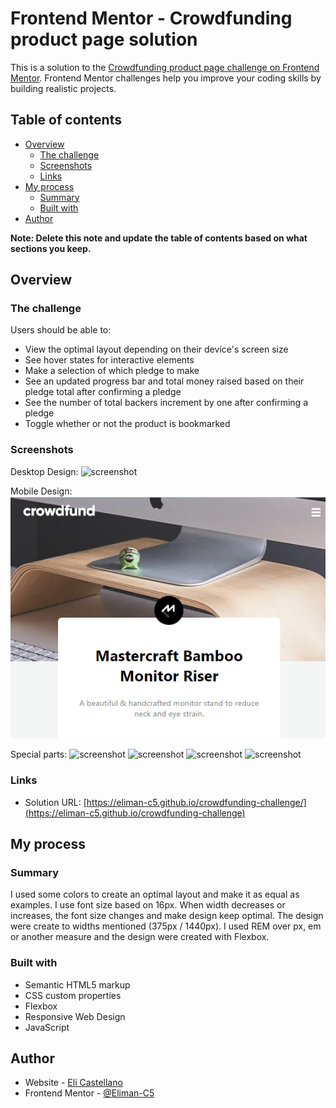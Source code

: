 # Frontend Mentor - Crowdfunding product page solution

This is a solution to the [Crowdfunding product page challenge on Frontend Mentor](https://www.frontendmentor.io/challenges/crowdfunding-product-page-7uvcZe7ZR). Frontend Mentor challenges help you improve your coding skills by building realistic projects.

## Table of contents

- [Overview](#overview)
  - [The challenge](#the-challenge)
  - [Screenshots](#screenshots)
  - [Links](#links)
- [My process](#my-process)
  - [Summary](#summary)
  - [Built with](#built-with)
- [Author](#author)

**Note: Delete this note and update the table of contents based on what sections you keep.**

## Overview

### The challenge

Users should be able to:

- View the optimal layout depending on their device's screen size
- See hover states for interactive elements
- Make a selection of which pledge to make
- See an updated progress bar and total money raised based on their pledge total after confirming a pledge
- See the number of total backers increment by one after confirming a pledge
- Toggle whether or not the product is bookmarked

### Screenshots

Desktop Design:
![screenshot](../screenshots/desktop-design.png)

Mobile Design:
![screenshot](screenshots/mobile-design.png)

Special parts:
![screenshot](../screenshots/mobile-navbar-active.png)
![screenshot](../screenshots/modal-design.png)
![screenshot](../screenshots/active-bookmark.png)
![screenshot](../screenshots/back-this-project-active.png)

### Links

- Solution URL: [https://eliman-c5.github.io/crowdfunding-challenge/](https://eliman-c5.github.io/crowdfunding-challenge)

## My process

### Summary

I used some colors to create an optimal layout and make it as equal as examples. I use font size based on 16px. When width decreases or increases, the font size changes and make design keep optimal.
The design were create to widths mentioned (375px / 1440px).
I used REM over px, em or another measure and the design were created with Flexbox.

### Built with

- Semantic HTML5 markup
- CSS custom properties
- Flexbox
- Responsive Web Design
- JavaScript

## Author

- Website - [Eli Castellano](https://elicastellano.netlify.app)
- Frontend Mentor - [@Eliman-C5](https://www.frontendmentor.io/profile/Eliman-C5)
